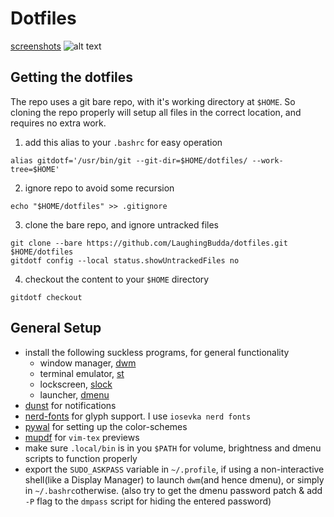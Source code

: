 # Dotfiles
[screenshots](https://imgur.com/a/hlQwaR9)
![alt text](https://imgur.com/DEpBmg1.png)



## Getting the dotfiles
The repo uses a git bare repo, with it's working directory at `$HOME`. So cloning the repo properly will setup all files in the correct location, and requires no extra work.
 1. add this alias to your `.bashrc` for easy operation
```
alias gitdotf='/usr/bin/git --git-dir=$HOME/dotfiles/ --work-tree=$HOME'
```
2. ignore repo to avoid some recursion
```
echo "$HOME/dotfiles" >> .gitignore
```
3. clone the bare repo, and ignore untracked files
```
git clone --bare https://github.com/LaughingBudda/dotfiles.git $HOME/dotfiles
gitdotf config --local status.showUntrackedFiles no
```
4.  checkout the content to your `$HOME` directory
```
gitdotf checkout
```
## General Setup
- install the following suckless programs, for general functionality
  - window manager, [dwm](https://github.com/LaughingBudda/dwm)
  - terminal emulator, [st](https://github.com/LaughingBudda/st)
  - lockscreen, [slock](https://tools.suckless.org/slock/)
  - launcher, [dmenu](https://tools.suckless.org/dmenu/)
- [dunst](https://github.com/dunst-project/dunst) for notifications
- [nerd-fonts](https://github.com/ryanoasis/nerd-fonts) for glyph support. I use `iosevka nerd fonts`
- [pywal](https://github.com/dylanaraps/pywal) for setting up the color-schemes
- [mupdf](https://mupdf.com/docs/manual-mupdf-gl.html) for `vim-tex` previews
- make sure `.local/bin` is in you `$PATH` for volume,  brightness and dmenu scripts to function properly
- export the `SUDO_ASKPASS` variable in `~/.profile`, if using a non-interactive shell(like a Display Manager) to launch `dwm`(and hence dmenu), or simply in `~/.bashrc`otherwise. (also try to get the dmenu password patch & add `-P` flag to the `dmpass` script for hiding the entered password)
